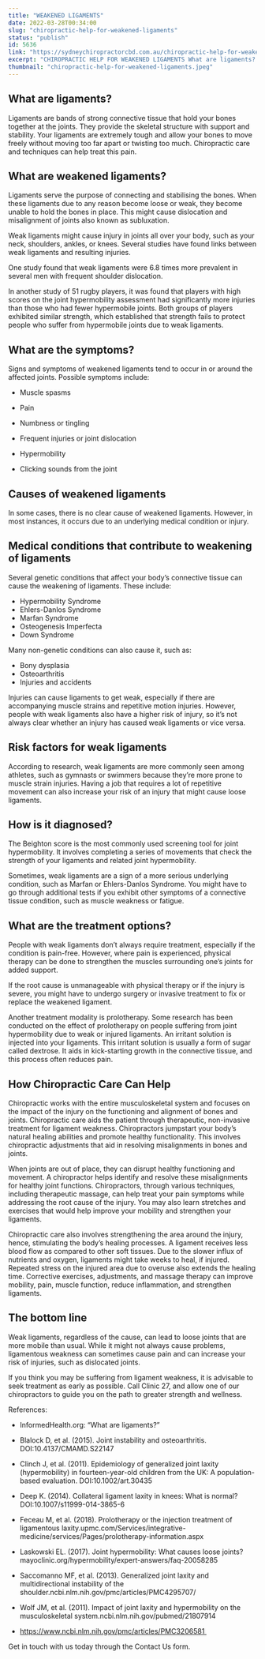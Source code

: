 ```yaml
---
title: "WEAKENED LIGAMENTS"
date: 2022-03-28T00:34:00
slug: "chiropractic-help-for-weakened-ligaments"
status: "publish"
id: 5636
link: "https://sydneychiropractorcbd.com.au/chiropractic-help-for-weakened-ligaments/"
excerpt: "CHIROPRACTIC HELP FOR WEAKENED LIGAMENTS What are ligaments?  Ligaments are bands of strong connective tissue that hold your bones together at the joints. They provide the skeletal structure with support and stability. Your ligaments are extremely tough and allow your bones to move freely without moving too far apart or twisting too much. Chiropractic care […]"
thumbnail: "chiropractic-help-for-weakened-ligaments.jpeg"
---
```


## What are ligaments?

Ligaments are bands of strong connective tissue that hold your bones together at the joints. They provide the skeletal structure with support and stability. Your ligaments are extremely tough and allow your bones to move freely without moving too far apart or twisting too much. Chiropractic care and techniques can help treat this pain. 

## What are weakened ligaments?
Ligaments serve the purpose of connecting and stabilising the bones. When these ligaments due to any reason become loose or weak, they become unable to hold the bones in place. This might cause dislocation and misalignment of joints also known as subluxation. 

Weak ligaments might cause injury in joints all over your body, such as your neck, shoulders, ankles, or knees. Several studies have found links between weak ligaments and resulting injuries. 

One study found that weak ligaments were 6.8 times more prevalent in several men with frequent shoulder dislocation. 

In another study of 51 rugby players, it was found that players with high scores on the joint hypermobility assessment had significantly more injuries than those who had fewer hypermobile joints. Both groups of players exhibited similar strength, which established that strength fails to protect people who suffer from hypermobile joints due to weak ligaments. 

## What are the symptoms? 
Signs and symptoms of weakened ligaments tend to occur in or around the affected joints. Possible symptoms include: 

- Muscle spasms 
- Pain 
- Numbness or tingling 
- Frequent injuries or joint dislocation 
- Hypermobility 

- Clicking sounds from the joint 

## Causes of weakened ligaments 
In some cases, there is no clear cause of weakened ligaments. However, in most instances, it occurs due to an underlying medical condition or injury. 

## Medical conditions that contribute to weakening of ligaments 

Several genetic conditions that affect your body’s connective tissue can cause the weakening of ligaments. These include: 

- Hypermobility Syndrome 
- Ehlers-Danlos Syndrome 
- Marfan Syndrome 
- Osteogenesis Imperfecta 
- Down Syndrome 

Many non-genetic conditions can also cause it, such as: 

- Bony dysplasia 
- Osteoarthritis 
- Injuries and accidents 

Injuries can cause ligaments to get weak, especially if there are accompanying muscle strains and repetitive motion injuries. However, people with weak ligaments also have a higher risk of injury, so it’s not always clear whether an injury has caused weak ligaments or vice versa. 

## Risk factors for weak ligaments 
According to research, weak ligaments are more commonly seen among athletes, such as gymnasts or swimmers because they’re more prone to muscle strain injuries. Having a job that requires a lot of repetitive movement can also increase your risk of an injury that might cause loose ligaments. 

## How is it diagnosed? 
The Beighton score is the most commonly used screening tool for joint hypermobility. It involves completing a series of movements that check the strength of your ligaments and related joint hypermobility. 

Sometimes, weak ligaments are a sign of a more serious underlying condition, such as Marfan or Ehlers-Danlos Syndrome. You might have to go through additional tests if you exhibit other symptoms of a connective tissue condition, such as muscle weakness or fatigue. 

## What are the treatment options? 
People with weak ligaments don’t always require treatment, especially if the condition is pain-free. However, where pain is experienced, physical therapy can be done to strengthen the muscles surrounding one’s joints for added support.  

If the root cause is unmanageable with physical therapy or if the injury is severe, you might have to undergo surgery or invasive treatment to fix or replace the weakened ligament. 

Another treatment modality is prolotherapy. Some research has been conducted on the effect of prolotherapy on people suffering from joint hypermobility due to weak or injured ligaments. An irritant solution is injected into your ligaments. This irritant solution is usually a form of sugar called dextrose. It aids in kick-starting growth in the connective tissue, and this process often reduces pain. 

## How Chiropractic Care Can Help 
Chiropractic works with the entire musculoskeletal system and focuses on the impact of the injury on the functioning and alignment of bones and joints. Chiropractic care aids the patient through therapeutic, non-invasive treatment for ligament weakness. Chiropractors jumpstart your body’s natural healing abilities and promote healthy functionality. This involves chiropractic adjustments that aid in resolving misalignments in bones and joints. 

When joints are out of place, they can disrupt healthy functioning and movement. A chiropractor helps identify and resolve these misalignments for healthy joint functions. Chiropractors, through various techniques, including therapeutic massage, can help treat your pain symptoms while addressing the root cause of the injury. You may also learn stretches and exercises that would help improve your mobility and strengthen your ligaments. 

Chiropractic care also involves strengthening the area around the injury, hence, stimulating the body’s healing processes. A ligament receives less blood flow as compared to other soft tissues. Due to the slower influx of nutrients and oxygen, ligaments might take weeks to heal, if injured. Repeated stress on the injured area due to overuse also extends the healing time. Corrective exercises, adjustments, and massage therapy can improve mobility, pain, muscle function, reduce inflammation, and strengthen ligaments. 

## The bottom line 
Weak ligaments, regardless of the cause, can lead to loose joints that are more mobile than usual. While it might not always cause problems, ligamentous weakness can sometimes cause pain and can increase your risk of injuries, such as dislocated joints.  

If you think you may be suffering from ligament weakness, it is advisable to seek treatment as early as possible. Call Clinic 27, and allow one of our chiropractors to guide you on the path to greater strength and wellness.  

References: 

- InformedHealth.org: “What are ligaments?” 

- Blalock D, et al. (2015). Joint instability and osteoarthritis. DOI:10.4137/CMAMD.S22147 

- Clinch J, et al. (2011). Epidemiology of generalized joint laxity (hypermobility) in fourteen-year-old children from the UK: A population-based evaluation. DOI:10.1002/art.30435 

- Deep K. (2014). Collateral ligament laxity in knees: What is normal? DOI:10.1007/s11999-014-3865-6 

- Feceau M, et al. (2018). Prolotherapy or the injection treatment of ligamentous laxity.upmc.com/Services/integrative-medicine/services/Pages/prolotherapy-information.aspx 

- Laskowski EL. (2017). Joint hypermobility: What causes loose joints? mayoclinic.org/hypermobility/expert-answers/faq-20058285 

- Saccomanno MF, et al. (2013). Generalized joint laxity and multidirectional instability of the shoulder.ncbi.nlm.nih.gov/pmc/articles/PMC4295707/ 

- Wolf JM, et al. (2011). Impact of joint laxity and hypermobility on the musculoskeletal system.ncbi.nlm.nih.gov/pubmed/21807914 

- https://www.ncbi.nlm.nih.gov/pmc/articles/PMC3206581 

Get in touch with us today through the Contact Us form.
